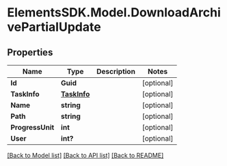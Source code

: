 # ElementsSDK.Model.DownloadArchivePartialUpdate

## Properties

Name | Type | Description | Notes
------------ | ------------- | ------------- | -------------
**Id** | **Guid** |  | [optional] 
**TaskInfo** | [**TaskInfo**](TaskInfo.md) |  | [optional] 
**Name** | **string** |  | [optional] 
**Path** | **string** |  | [optional] 
**ProgressUnit** | **int** |  | [optional] 
**User** | **int?** |  | [optional] 

[[Back to Model list]](../#documentation-for-models) [[Back to API list]](../#documentation-for-api-endpoints) [[Back to README]](../)

